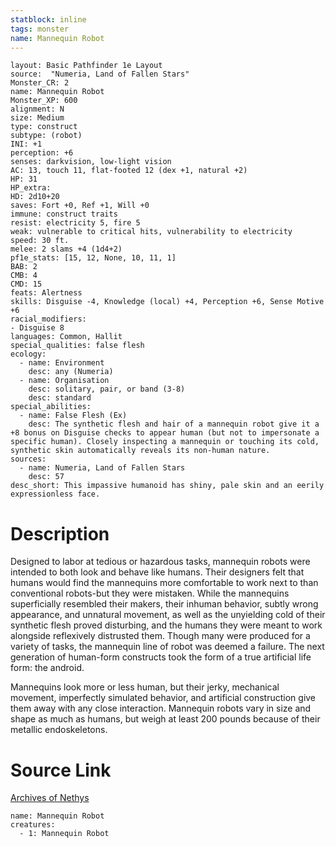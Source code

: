 ```yaml
---
statblock: inline
tags: monster
name: Mannequin Robot
---
```

```statblock
layout: Basic Pathfinder 1e Layout
source:  "Numeria, Land of Fallen Stars"
Monster_CR: 2
name: Mannequin Robot
Monster_XP: 600
alignment: N
size: Medium
type: construct
subtype: (robot)
INI: +1
perception: +6
senses: darkvision, low-light vision
AC: 13, touch 11, flat-footed 12 (dex +1, natural +2)
HP: 31
HP_extra: 
HD: 2d10+20
saves: Fort +0, Ref +1, Will +0
immune: construct traits
resist: electricity 5, fire 5
weak: vulnerable to critical hits, vulnerability to electricity
speed: 30 ft.
melee: 2 slams +4 (1d4+2)
pf1e_stats: [15, 12, None, 10, 11, 1]
BAB: 2
CMB: 4
CMD: 15
feats: Alertness
skills: Disguise -4, Knowledge (local) +4, Perception +6, Sense Motive +6
racial_modifiers:
- Disguise 8
languages: Common, Hallit
special_qualities: false flesh
ecology:
  - name: Environment
    desc: any (Numeria)
  - name: Organisation
    desc: solitary, pair, or band (3-8)
    desc: standard
special_abilities:
  - name: False Flesh (Ex)
    desc: The synthetic flesh and hair of a mannequin robot give it a +8 bonus on Disguise checks to appear human (but not to impersonate a specific human). Closely inspecting a mannequin or touching its cold, synthetic skin automatically reveals its non-human nature.
sources:
  - name: Numeria, Land of Fallen Stars
    desc: 57
desc_short: This impassive humanoid has shiny, pale skin and an eerily expressionless face.
```
# Description
Designed to labor at tedious or hazardous tasks, mannequin robots were intended to both look and behave like humans. Their designers felt that humans would find the mannequins more comfortable to work next to than conventional robots-but they were mistaken. While the mannequins superficially resembled their makers, their inhuman behavior, subtly wrong appearance, and unnatural movement, as well as the unyielding cold of their synthetic flesh proved disturbing, and the humans they were meant to work alongside reflexively distrusted them. Though many were produced for a variety of tasks, the mannequin line of robot was deemed a failure. The next generation of human-form constructs took the form of a true artificial life form: the android.

Mannequins look more or less human, but their jerky, mechanical movement, imperfectly simulated behavior, and artificial construction give them away with any close interaction. Mannequin robots vary in size and shape as much as humans, but weigh at least 200 pounds because of their metallic endoskeletons.
# Source Link
[Archives of Nethys](https://aonprd.com/MonsterDisplay.aspx?ItemName=Mannequin%20Robot)
```encounter-table
name: Mannequin Robot
creatures:
  - 1: Mannequin Robot
```
